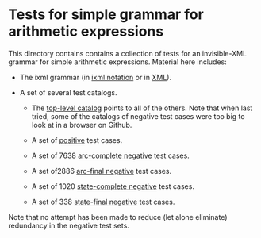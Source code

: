 # Tests for simple grammar for arithmetic expressions

This directory contains contains a collection of tests for an invisible-XML
grammar for simple arithmetic expressions.  Material here includes:

* The ixml grammar (in [ixml notation](arith.ixml) or in [XML](arith.ixml.xml)).

* A set of several test catalogs.

	* The [top-level catalog](arith.test-catalog.all.xml) points to all of the others.
Note that when last tried, some of the catalogs of negative test cases were too big to look at in a
browser on Github.

	* A set of [positive](arith.test-catalog.pos.xml) test cases. 

	* A set of 7638 [arc-complete negative](arith.O3.test-catalog.arc.neg.xml) test cases. 

	* A set of2886 [arc-final negative](arith.O3.test-catalog.arc-final.neg.xml) test cases.

	* A set of 1020 [state-complete negative](arith.O3.test-catalog.state.neg.xml) test cases.

	* A set of 338 [state-final negative](arith.O3.test-catalog.state-final.neg.xml) test cases. 

Note that no attempt has been made to reduce (let alone eliminate) redundancy in the negative test sets.



